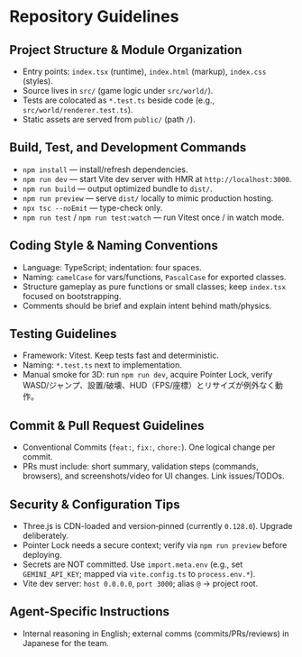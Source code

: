 # Repository Guidelines

## Project Structure & Module Organization
- Entry points: `index.tsx` (runtime), `index.html` (markup), `index.css` (styles).
- Source lives in `src/` (game logic under `src/world/`).
- Tests are colocated as `*.test.ts` beside code (e.g., `src/world/renderer.test.ts`).
- Static assets are served from `public/` (path `/`).

## Build, Test, and Development Commands
- `npm install` — install/refresh dependencies.
- `npm run dev` — start Vite dev server with HMR at `http://localhost:3000`.
- `npm run build` — output optimized bundle to `dist/`.
- `npm run preview` — serve `dist/` locally to mimic production hosting.
- `npx tsc --noEmit` — type-check only.
- `npm run test` / `npm run test:watch` — run Vitest once / in watch mode.

## Coding Style & Naming Conventions
- Language: TypeScript; indentation: four spaces.
- Naming: `camelCase` for vars/functions, `PascalCase` for exported classes.
- Structure gameplay as pure functions or small classes; keep `index.tsx` focused on bootstrapping.
- Comments should be brief and explain intent behind math/physics.

## Testing Guidelines
- Framework: Vitest. Keep tests fast and deterministic.
- Naming: `*.test.ts` next to implementation.
- Manual smoke for 3D: run `npm run dev`, acquire Pointer Lock, verify WASD/ジャンプ、設置/破壊、HUD（FPS/座標）とリサイズが例外なく動作。

## Commit & Pull Request Guidelines
- Conventional Commits (`feat:`, `fix:`, `chore:`). One logical change per commit.
- PRs must include: short summary, validation steps (commands, browsers), and screenshots/video for UI changes. Link issues/TODOs.

## Security & Configuration Tips
- Three.js is CDN-loaded and version‑pinned (currently `0.128.0`). Upgrade deliberately.
- Pointer Lock needs a secure context; verify via `npm run preview` before deploying.
- Secrets are NOT committed. Use `import.meta.env` (e.g., set `GEMINI_API_KEY`; mapped via `vite.config.ts` to `process.env.*`).
- Vite dev server: `host 0.0.0.0`, `port 3000`; alias `@` → project root.

## Agent-Specific Instructions
- Internal reasoning in English; external comms (commits/PRs/reviews) in Japanese for the team.
